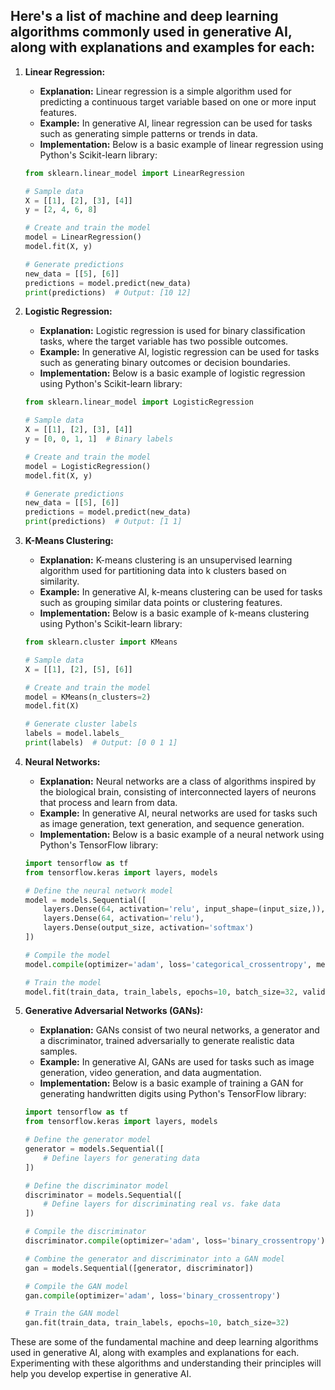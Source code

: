## Here's a list of machine and deep learning algorithms commonly used in generative AI, along with explanations and examples for each:

1. **Linear Regression:**
   - **Explanation:** Linear regression is a simple algorithm used for predicting a continuous target variable based on one or more input features.
   - **Example:** In generative AI, linear regression can be used for tasks such as generating simple patterns or trends in data.
   - **Implementation:** Below is a basic example of linear regression using Python's Scikit-learn library:

   ```python
   from sklearn.linear_model import LinearRegression

   # Sample data
   X = [[1], [2], [3], [4]]
   y = [2, 4, 6, 8]

   # Create and train the model
   model = LinearRegression()
   model.fit(X, y)

   # Generate predictions
   new_data = [[5], [6]]
   predictions = model.predict(new_data)
   print(predictions)  # Output: [10 12]
   ```

2. **Logistic Regression:**
   - **Explanation:** Logistic regression is used for binary classification tasks, where the target variable has two possible outcomes.
   - **Example:** In generative AI, logistic regression can be used for tasks such as generating binary outcomes or decision boundaries.
   - **Implementation:** Below is a basic example of logistic regression using Python's Scikit-learn library:

   ```python
   from sklearn.linear_model import LogisticRegression

   # Sample data
   X = [[1], [2], [3], [4]]
   y = [0, 0, 1, 1]  # Binary labels

   # Create and train the model
   model = LogisticRegression()
   model.fit(X, y)

   # Generate predictions
   new_data = [[5], [6]]
   predictions = model.predict(new_data)
   print(predictions)  # Output: [1 1]
   ```

3. **K-Means Clustering:**
   - **Explanation:** K-means clustering is an unsupervised learning algorithm used for partitioning data into k clusters based on similarity.
   - **Example:** In generative AI, k-means clustering can be used for tasks such as grouping similar data points or clustering features.
   - **Implementation:** Below is a basic example of k-means clustering using Python's Scikit-learn library:

   ```python
   from sklearn.cluster import KMeans

   # Sample data
   X = [[1], [2], [5], [6]]

   # Create and train the model
   model = KMeans(n_clusters=2)
   model.fit(X)

   # Generate cluster labels
   labels = model.labels_
   print(labels)  # Output: [0 0 1 1]
   ```

4. **Neural Networks:**
   - **Explanation:** Neural networks are a class of algorithms inspired by the biological brain, consisting of interconnected layers of neurons that process and learn from data.
   - **Example:** In generative AI, neural networks are used for tasks such as image generation, text generation, and sequence generation.
   - **Implementation:** Below is a basic example of a neural network using Python's TensorFlow library:

   ```python
   import tensorflow as tf
   from tensorflow.keras import layers, models

   # Define the neural network model
   model = models.Sequential([
       layers.Dense(64, activation='relu', input_shape=(input_size,)),
       layers.Dense(64, activation='relu'),
       layers.Dense(output_size, activation='softmax')
   ])

   # Compile the model
   model.compile(optimizer='adam', loss='categorical_crossentropy', metrics=['accuracy'])

   # Train the model
   model.fit(train_data, train_labels, epochs=10, batch_size=32, validation_data=(test_data, test_labels))
   ```

5. **Generative Adversarial Networks (GANs):**
   - **Explanation:** GANs consist of two neural networks, a generator and a discriminator, trained adversarially to generate realistic data samples.
   - **Example:** In generative AI, GANs are used for tasks such as image generation, video generation, and data augmentation.
   - **Implementation:** Below is a basic example of training a GAN for generating handwritten digits using Python's TensorFlow library:

   ```python
   import tensorflow as tf
   from tensorflow.keras import layers, models

   # Define the generator model
   generator = models.Sequential([
       # Define layers for generating data
   ])

   # Define the discriminator model
   discriminator = models.Sequential([
       # Define layers for discriminating real vs. fake data
   ])

   # Compile the discriminator
   discriminator.compile(optimizer='adam', loss='binary_crossentropy')

   # Combine the generator and discriminator into a GAN model
   gan = models.Sequential([generator, discriminator])

   # Compile the GAN model
   gan.compile(optimizer='adam', loss='binary_crossentropy')

   # Train the GAN model
   gan.fit(train_data, train_labels, epochs=10, batch_size=32)
   ```

These are some of the fundamental machine and deep learning algorithms used in generative AI, along with examples and explanations for each. Experimenting with these algorithms and understanding their principles will help you develop expertise in generative AI.
